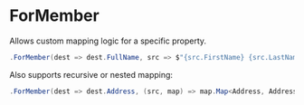 # ForMember

Allows custom mapping logic for a specific property.

```csharp
.ForMember(dest => dest.FullName, src => $"{src.FirstName} {src.LastName}")
```

Also supports recursive or nested mapping:

```csharp
.ForMember(dest => dest.Address, (src, map) => map.Map<Address, AddressDto>(src.Address))
```
